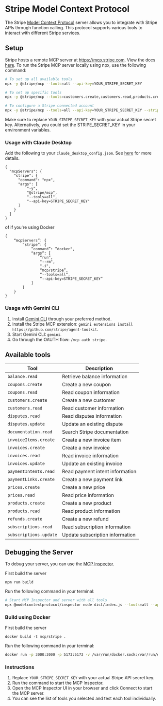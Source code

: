 # Stripe Model Context Protocol

The Stripe [Model Context Protocol](https://modelcontextprotocol.com/) server allows you to integrate with Stripe APIs through function calling. This protocol supports various tools to interact with different Stripe services.

## Setup

Stripe hosts a remote MCP server at https://mcp.stripe.com. View the docs [here](https://docs.stripe.com/mcp). To run the Stripe MCP server locally using npx, use the following command:

```bash
# To set up all available tools
npx -y @stripe/mcp --tools=all --api-key=YOUR_STRIPE_SECRET_KEY

# To set up specific tools
npx -y @stripe/mcp --tools=customers.create,customers.read,products.create --api-key=YOUR_STRIPE_SECRET_KEY

# To configure a Stripe connected account
npx -y @stripe/mcp --tools=all --api-key=YOUR_STRIPE_SECRET_KEY --stripe-account=CONNECTED_ACCOUNT_ID
```

Make sure to replace `YOUR_STRIPE_SECRET_KEY` with your actual Stripe secret key. Alternatively, you could set the STRIPE_SECRET_KEY in your environment variables.

### Usage with Claude Desktop

Add the following to your `claude_desktop_config.json`. See [here](https://modelcontextprotocol.io/quickstart/user) for more details.

```
{
  "mcpServers": {
    "stripe": {
      "command": "npx",
      "args": [
          "-y",
          "@stripe/mcp",
          "--tools=all",
          "--api-key=STRIPE_SECRET_KEY"
      ]
    }
  }
}
```

of if you're using Docker

```
{
    “mcpServers”: {
        “stripe”: {
            “command”: “docker",
            “args”: [
                “run”,
                "--rm",
                "-i",
                “mcp/stripe”,
                “--tools=all”,
                “--api-key=STRIPE_SECRET_KEY”
            ]
        }
    }
}

```

### Usage with Gemini CLI

1. Install [Gemini CLI](https://google-gemini.github.io/gemini-cli/#-installation) through your preferred method.
2. Install the Stripe MCP extension: `gemini extensions install https://github.com/stripe/agent-toolkit`.
3. Start Gemini CLI: `gemini`.
4. Go through the OAUTH flow: `/mcp auth stripe`.


## Available tools

| Tool                   | Description                     |
| ---------------------- | ------------------------------- |
| `balance.read`         | Retrieve balance information    |
| `coupons.create`       | Create a new coupon             |
| `coupons.read`         | Read coupon information         |
| `customers.create`     | Create a new customer           |
| `customers.read`       | Read customer information       |
| `disputes.read`        | Read disputes information       |
| `disputes.update`      | Update an existing dispute      |
| `documentation.read`   | Search Stripe documentation     |
| `invoiceItems.create`  | Create a new invoice item       |
| `invoices.create`      | Create a new invoice            |
| `invoices.read`        | Read invoice information        |
| `invoices.update`      | Update an existing invoice      |
| `paymentIntents.read`  | Read payment intent information |
| `paymentLinks.create`  | Create a new payment link       |
| `prices.create`        | Create a new price              |
| `prices.read`          | Read price information          |
| `products.create`      | Create a new product            |
| `products.read`        | Read product information        |
| `refunds.create`       | Create a new refund             |
| `subscriptions.read`   | Read subscription information   |
| `subscriptions.update` | Update subscription information |

## Debugging the Server

To debug your server, you can use the [MCP Inspector](https://modelcontextprotocol.io/docs/tools/inspector).

First build the server

```
npm run build
```

Run the following command in your terminal:

```bash
# Start MCP Inspector and server with all tools
npx @modelcontextprotocol/inspector node dist/index.js --tools=all --api-key=YOUR_STRIPE_SECRET_KEY
```

### Build using Docker

First build the server

```
docker build -t mcp/stripe .
```

Run the following command in your terminal:

```bash
docker run -p 3000:3000 -p 5173:5173 -v /var/run/docker.sock:/var/run/docker.sock mcp/inspector docker run --rm -i mcp/stripe --tools=all --api-key=YOUR_STRIPE_SECRET_KEY

```

### Instructions

1. Replace `YOUR_STRIPE_SECRET_KEY` with your actual Stripe API secret key.
2. Run the command to start the MCP Inspector.
3. Open the MCP Inspector UI in your browser and click Connect to start the MCP server.
4. You can see the list of tools you selected and test each tool individually.
